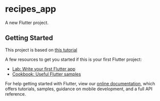 # recipes_app

A new Flutter project.

## Getting Started

This project is based on [this tutorial](https://medium.com/@michael.krol/simple-recipes-app-made-in-flutter-introduction-c80964167a19)

A few resources to get you started if this is your first Flutter project:

- [Lab: Write your first Flutter app](https://flutter.dev/docs/get-started/codelab)
- [Cookbook: Useful Flutter samples](https://flutter.dev/docs/cookbook)

For help getting started with Flutter, view our
[online documentation](https://flutter.dev/docs), which offers tutorials,
samples, guidance on mobile development, and a full API reference.
